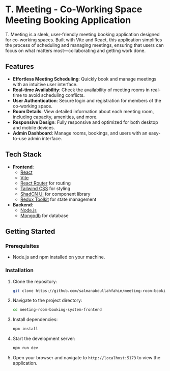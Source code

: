 # T. Meeting - Co-Working Space Meeting Booking Application

T. Meeting is a sleek, user-friendly meeting booking application designed for co-working spaces. Built with Vite and React, this application simplifies the process of scheduling and managing meetings, ensuring that users can focus on what matters most—collaborating and getting work done.

## Features

- **Effortless Meeting Scheduling**: Quickly book and manage meetings with an intuitive user interface.
- **Real-time Availability**: Check the availability of meeting rooms in real-time to avoid scheduling conflicts.
- **User Authentication**: Secure login and registration for members of the co-working space.
- **Room Details**: View detailed information about each meeting room, including capacity, amenities, and more.
- **Responsive Design**: Fully responsive and optimized for both desktop and mobile devices.
- **Admin Dashboard**: Manage rooms, bookings, and users with an easy-to-use admin interface.

## Tech Stack

- **Frontend**:
  - [React](https://reactjs.org/)
  - [Vite](https://vitejs.dev/)
  - [React Router](https://reactrouter.com/) for routing
  - [Tailwind CSS](https://tailwindcss.com/) for styling
  - [ShadCN UI](https://ui.shadcn.com) for component library
  - [Redux Toolkit](https://redux-toolkit.js.org/) for state management
- **Backend**:
  - [Node.js](https://nodejs.org)
  - [Mongodb](https://mongodb.com) for database

## Getting Started

### Prerequisites

- Node.js and npm installed on your machine.

### Installation

1. Clone the repository:

   ```bash
   git clone https://github.com/salmanabdullahfahim/meeting-room-booking-system-frontend.git
   ```

2. Navigate to the project directory:

   ```bash
   cd meeting-room-booking-system-frontend
   ```

3. Install dependencies:

   ```bash
   npm install
   ```

4. Start the development server:

   ```bash
   npm run dev
   ```

5. Open your browser and navigate to `http://localhost:5173` to view the application.
